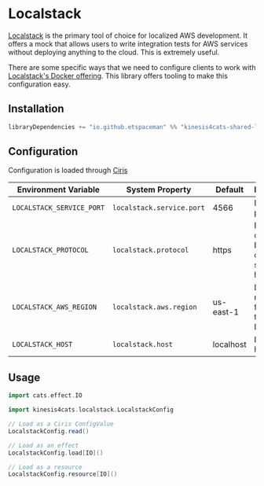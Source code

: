 # Localstack

[Localstack](https://localstack.cloud/) is the primary tool of choice for localized AWS development. It offers a mock that allows users to write integration tests for AWS services without deploying anything to the cloud. This is extremely useful.

There are some specific ways that we need to configure clients to work with [Localstack's Docker offering](https://docs.localstack.cloud/getting-started/installation/#docker). This library offers tooling to make this configuration easy.

## Installation

```scala
libraryDependencies += "io.github.etspaceman" %% "kinesis4cats-shared-localstack" % "@VERSION@"
```

## Configuration

Configuration is loaded through [Ciris](https://cir.is/)

| Environment Variable      | System Property           | Default   | Description                                           |
| ------------------------- | ------------------------- | --------- | ----------------------------------------------------- |
| `LOCALSTACK_SERVICE_PORT` | `localstack.service.port` | 4566      | Localstack port                                       |
| `LOCALSTACK_PROTOCOL`     | `localstack.protocol`     | https     | Either https or http. Both work on the same host/port |
| `LOCALSTACK_AWS_REGION`   | `localstack.aws.region`   | us-east-1 | Default region used for API calls to Localstack       |
| `LOCALSTACK_HOST`         | `localstack.host    `     | localhost | Localstack hostname                                   |

## Usage

```scala mdoc:compile-only
import cats.effect.IO

import kinesis4cats.localstack.LocalstackConfig

// Load as a Ciris ConfigValue
LocalstackConfig.read()

// Load as an effect
LocalstackConfig.load[IO]()

// Load as a resource
LocalstackConfig.resource[IO]()
```
